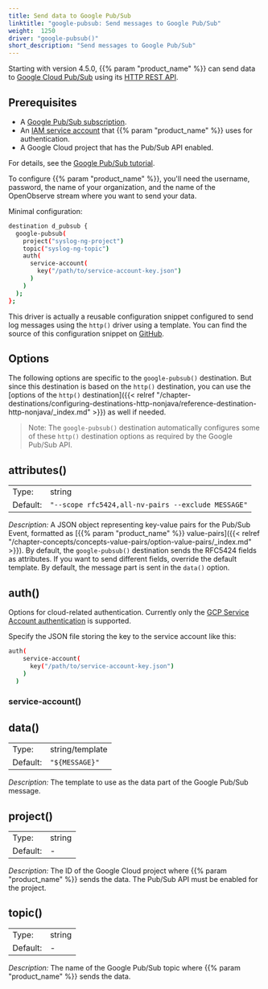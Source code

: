 ```yaml
---
title: Send data to Google Pub/Sub
linktitle: "google-pubsub: Send messages to Google Pub/Sub"
weight:  1250
driver: "google-pubsub()"
short_description: "Send messages to Google Pub/Sub"
---
```

<!-- This file is under the copyright of Axoflow, and licensed under Apache License 2.0, except for using the Axoflow and AxoSyslog trademarks. -->

Starting with version 4.5.0, {{% param "product_name" %}} can send data to [Google Cloud Pub/Sub](https://cloud.google.com/pubsub?hl=en) using its [HTTP REST API](https://cloud.google.com/pubsub/docs/reference/rest).

## Prerequisites

- A [Google Pub/Sub subscription](https://cloud.google.com/pubsub?hl=en).
- An [IAM service account](https://cloud.google.com/iam/docs/service-account-overview) that {{% param "product_name" %}} uses for authentication.
- A Google Cloud project that has the Pub/Sub API enabled.

For details, see the [Google Pub/Sub tutorial](https://cloud.google.com/pubsub/docs/building-pubsub-messaging-system#before_you_begin).

<!-- FIXME Do we need more details about how to set up the Google side? -->

To configure {{% param "product_name" %}}, you'll need the username, password, the name of your organization, and the name of the OpenObserve stream where you want to send your data.

Minimal configuration:

```sh
destination d_pubsub {
  google-pubsub(
    project("syslog-ng-project")
    topic("syslog-ng-topic")
    auth(
      service-account(
        key("/path/to/service-account-key.json")
      )
    )
  );
};
```

This driver is actually a reusable configuration snippet configured to send log messages using the `http()` driver using a template. You can find the source of this configuration snippet on [GitHub](https://github.com/syslog-ng/syslog-ng/blob/master/scl/google/google-pubsub.conf).

## Options

The following options are specific to the `google-pubsub()` destination. But since this destination is based on the `http()` destination, you can use the [options of the `http()` destination]({{< relref "/chapter-destinations/configuring-destinations-http-nonjava/reference-destination-http-nonjava/_index.md" >}}) as well if needed.

> Note: The `google-pubsub()` destination automatically configures some of these `http()` destination options as required by the Google Pub/Sub API.

<!-- FIXME xinclude the http options instead of just linking them
  service_endpoint("https://pubsub.googleapis.com")

  batch_lines(1000)
  batch_bytes(10MB)
  batch_timeout(5000)
  workers(8)
  timeout(10)
  use_system_cert_store(yes)
   -->

## attributes()

|          |                            |
| -------- | -------------------------- |
| Type:    | string |
| Default: | `"--scope rfc5424,all-nv-pairs --exclude MESSAGE"` |

*Description:* A JSON object representing key-value pairs for the Pub/Sub Event, formatted as [{{% param "product_name" %}} value-pairs]({{< relref "/chapter-concepts/concepts-value-pairs/option-value-pairs/_index.md" >}}). By default, the `google-pubsub()` destination sends the RFC5424 fields as attributes. If you want to send different fields, override the default template. By default, the message part is sent in the `data()` option.

## auth()

Options for cloud-related authentication. Currently only the [GCP Service Account authentication](https://cloud.google.com/iam/docs/service-account-overview) is supported.

Specify the JSON file storing the key to the service account like this:

```sh
auth(
    service-account(
      key("/path/to/service-account-key.json")
    )
  )
```

### service-account()

## data()

|          |                            |
| -------- | -------------------------- |
| Type:    | string/template |
| Default: | `"${MESSAGE}"` |

*Description:* The template to use as the data part of the Google Pub/Sub message.

## project()

|          |                            |
| -------- | -------------------------- |
| Type:    | string |
| Default: | - |

*Description:* The ID of the Google Cloud project where {{% param "product_name" %}} sends the data. The  Pub/Sub API must be enabled for the project.

## topic()

|          |                            |
| -------- | -------------------------- |
| Type:    | string |
| Default: | - |

*Description:* The name of the Google Pub/Sub topic where {{% param "product_name" %}} sends the data.

